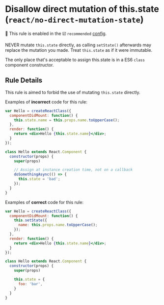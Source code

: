 # Disallow direct mutation of this.state (`react/no-direct-mutation-state`)

💼 This rule is enabled in the ☑️ `recommended` [config](https://github.com/jsx-eslint/eslint-plugin-react/#shareable-configs).

<!-- end auto-generated rule header -->

NEVER mutate `this.state` directly, as calling `setState()` afterwards may replace
the mutation you made. Treat `this.state` as if it were immutable.

The only place that's acceptable to assign this.state is in a ES6 `class` component constructor.

## Rule Details

This rule is aimed to forbid the use of mutating `this.state` directly.

Examples of **incorrect** code for this rule:

```jsx
var Hello = createReactClass({
  componentDidMount: function() {
    this.state.name = this.props.name.toUpperCase();
  },
  render: function() {
    return <div>Hello {this.state.name}</div>;
  }
});

class Hello extends React.Component {
  constructor(props) {
    super(props)

    // Assign at instance creation time, not on a callback
    doSomethingAsync(() => {
      this.state = 'bad';
    });
  }
}
```

Examples of **correct** code for this rule:

```jsx
var Hello = createReactClass({
  componentDidMount: function() {
    this.setState({
      name: this.props.name.toUpperCase();
    });
  },
  render: function() {
    return <div>Hello {this.state.name}</div>;
  }
});

class Hello extends React.Component {
  constructor(props) {
    super(props)

    this.state = {
      foo: 'bar',
    }
  }
}
```
